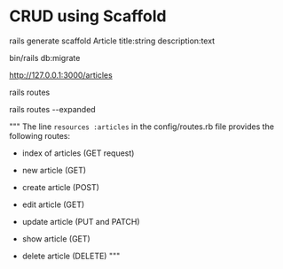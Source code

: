 # CRUD using Scaffold

rails generate scaffold Article title:string description:text

bin/rails db:migrate

http://127.0.0.1:3000/articles

rails routes

rails routes --expanded

"""
The line `resources :articles` in the config/routes.rb file provides the following routes:

- index of articles (GET request)

- new article (GET)

- create article (POST)

- edit article (GET)

- update article (PUT and PATCH)

- show article (GET)

- delete article (DELETE)
"""

